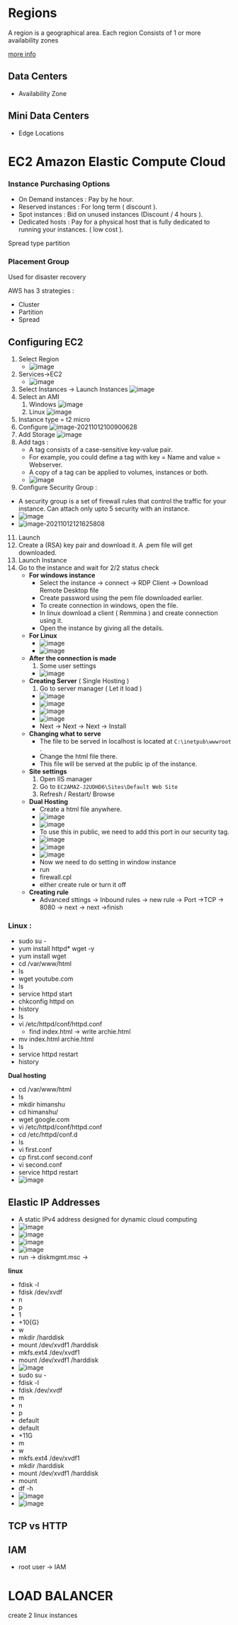 # Regions

A region is a geographical area. Each region Consists of 1 or more availability zones

[more info](https://aws.amazon.com/about-aws/global-infrastructure/regions_az)

## Data Centers

- Availability Zone

## Mini Data Centers

- Edge Locations

# EC2 Amazon Elastic Compute Cloud

### Instance Purchasing Options 

- On Demand instances : Pay by he hour.
- Reserved instances : For long term ( discount ).
- Spot instances : Bid on unused instances (Discount / 4 hours ).
- Dedicated hosts : Pay for a physical host that is fully dedicated to running your instances. ( low cost ).

Spread type partition

### Placement Group

Used for disaster recovery

AWS has 3 strategies : 

* Cluster
* Partition
* Spread

## Configuring EC2

1. Select Region 
   - ![image](./images/136891725-48bba80b-f877-4b4e-8912-24ba189ca497.png)
2. Services->EC2 
   - ![image](./images/136891851-5e60d45c-5fb4-4ee3-8e0a-42dc818da9e7.png)
3. Select Instances -> Launch Instances ![image](./images/136892039-5c4c9595-4c78-472b-a607-ff6aaf99d805.png)
4. Select an AMI 
   1. Windows ![image](./images/136892195-0d424d4f-ff06-4299-8416-3663aa358042.png)
   2. Linux ![image](./images/136905041-055395a3-08a7-4d3c-a7e3-0eba90a8c36c.png)
5. Instance type = t2 micro 
6. Configure ![image-20211012100900628](/home/archie/.config/Typora/typora-user-images/image-20211012100900628.png)
7. Add Storage ![image](./images/136893512-6fffec3f-f85a-467a-8053-65891714f514.png)
8. Add tags : 
   - A tag consists of a case-sensitive key-value pair. 
   - For example, you could define a tag with key = Name and value = Webserver. 
   - A copy of a tag can be applied to volumes, instances or both. 
   - ![image](./images/136893714-24bc0447-415c-48bd-b61a-0e7c07e5dacc.png)
9.  Configure Security Group :
   - A security group is a set of firewall rules that control the traffic for your instance. Can attach only upto 5 security with an instance. 
   - ![image](./images/136895017-b7984e75-8d0d-4864-ad5e-0b9b8b92a08a.png) 
   - ![image-20211012121625808](/home/archie/.config/Typora/typora-user-images/image-20211012121625808.png)
11. Launch
12. Create a (RSA) key pair and download it. A .pem file will get downloaded. 
13. Launch Instance
14. Go to the instance and wait for 2/2 status check
    - **For windows instance**
      - Select the instance -> connect -> RDP Client -> Download Remote Desktop file
      - Create password using the pem file downloaded earlier.
      - To create connection in windows, open the file. 
      - In linux download a client ( Remmina ) and create connection using it.
      - Open the instance by giving all the details.
    - **For Linux**
      - ![image](./images/136906173-70c98312-7384-438b-a797-bfaff92196c5.png)
      - ![image](./images/136906407-a67ce3ed-9a84-4f94-a696-a2d7f65dee6c.png)
    - **After the connection is made**
      1. Some user settings
        - ![image](./images/136897075-b36f4faa-ae3b-48d6-869d-9208d5eb61ab.png)
    - **Creating Server** ( Single Hosting )
      1. Go to server manager ( Let it load )
        - ![image](./images/136897559-751667cc-d618-404c-85b5-23fd2c771b66.png)
        - ![image](./images/136897699-c05b7a6a-bfb6-456c-a2b3-ffe718eb24f3.png)
        - ![image](./images/136897799-4013dbec-71d7-4a34-84aa-f7c0a12f5787.png)
        - ![image](./images/136897958-7273b854-6829-420a-8c9e-23df3cc92a72.png)
        - Next -> Next -> Next -> Install
    - **Changing what to serve**
      - The file to be served in localhost is located at  `C:\inetpub\wwwroot` .
      - Change the html file there.
      - This file will be served at the public ip of the instance.
    - **Site settings**
      1. Open IIS manager
      2. Go to `EC2AMAZ-J2UDHD6\Sites\Default Web Site`
      3. Refresh / Restart/ Browse
    - **Dual Hosting**
      - Create a html file anywhere.
      - ![image](./images/136901077-58092e57-4579-44d3-95ca-57c91e71f853.png)
      - ![image](./images/136902032-5b537454-86b9-45b8-b766-9cd4d58bc034.png)
      - To use this in public, we need to add this port in our security tag.
      - ![image](./images/136902697-ef11726a-df5a-4806-a3ec-9f0940fd3fd4.png)
      - ![image](./images/136902841-60985fb3-e6ad-4b36-aa87-7d716327c2e9.png)
      - ![image](./images/136903057-3e97c31c-fe65-4703-aa0d-c3c8bb91b51f.png)
      - Now we need to do setting in window instance
      - run
      - firewall.cpl
      - either create rule or turn it off
    - **Creating rule**
      - Advanced sttings -> Inbound rules -> new rule -> Port ->TCP -> 8080 -> next -> next ->finish

### Linux :


- sudo su -
- yum install httpd* wget -y
- yum install wget 
- cd /var/www/html 
- ls 
- wget youtube.com 
- ls 
- service httpd start 
- chkconfig httpd on 
- history 
- ls 
- vi /etc/httpd/conf/httpd.conf 
  - find index.html -> write archie.html	
- mv index.html archie.html 
- ls 
- service httpd restart 
- history

**Dual hosting**

- cd /var/www/html 
- ls 
- mkdir himanshu 
- cd himanshu/ 
- wget google.com 
- vi /etc/httpd/conf/httpd.conf  
- cd /etc/httpd/conf.d 
- ls 
- vi first.conf 
- cp first.conf second.conf 
- vi second.conf  
- service httpd restart
- ![image](./images/136932559-cd394d64-738e-4b5f-8eb8-1b9da5f66ac6.png)


## Elastic IP Addresses

- A static IPv4 address designed for dynamic cloud computing
- ![image](./images/136952332-312592b1-45f1-4fec-93dd-720c117cf571.png)
- ![image](./images/136955462-cd26f4f6-6cd5-475b-a19d-6bc119d16fee.png)
- ![image](./images/136955924-f8477543-3fb8-4fd3-9c9b-e8c524400ba3.png)
- ![image](./images/136957806-ffb3fee2-54dd-479a-bb75-89a51775efa3.png)
- run -> diskmgmt.msc -> 



**linux**

- fdisk -l
- fdisk /dev/xvdf 
- n
- p
- 1
- +10{G}
- w
- mkdir /harddisk
- mount /dev/xvdf1 /harddisk
- mkfs.ext4 /dev/xvdf1
- mount /dev/xvdf1 /harddisk
- ![image](./images/136961372-7b73d09c-c7cf-40e7-ba8a-609bf8e97eca.png)
- sudo su -
- fdisk -l
- fdisk /dev/xvdf
- m
- n
- p
- default
- default
- +11G
- m
- w
- mkfs.ext4 /dev/xvdf1
- mkdir /harddisk
- mount /dev/xvdf1 /harddisk
- mount
- df -h
- ![image](./images/137849578-93c674fe-12ec-4d29-bd0c-624e84b17016.png)
- ![image](./images/137853495-088bc2cb-6326-4265-b27f-36388a085aad.png)


## TCP vs HTTP

## IAM

- root user -> IAM

# LOAD BALANCER

create 2 linux instances
